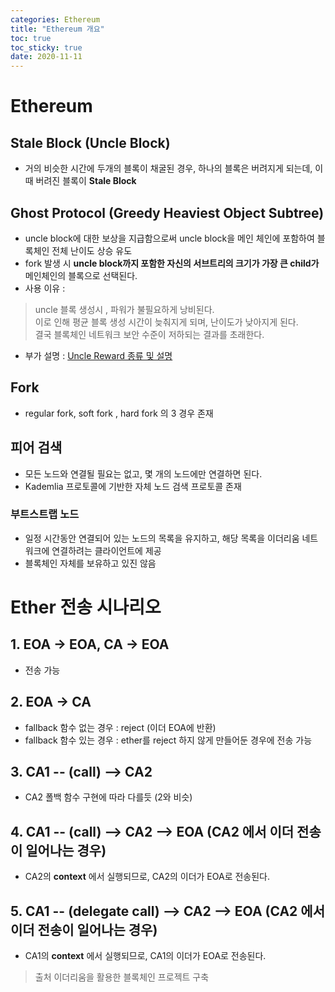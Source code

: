 ```yaml
---
categories: Ethereum
title: "Ethereum 개요"
toc: true
toc_sticky: true
date: 2020-11-11
---
```


# Ethereum

## Stale  Block (Uncle Block)
- 거의 비슷한 시간에 두개의 블록이 채굴된 경우, 하나의 블록은 버려지게 되는데, 이 때 버려진 블록이 __Stale Block__

## Ghost Protocol (Greedy Heaviest Object Subtree)
- uncle block에 대한 보상을 지급함으로써 uncle block을 메인 체인에 포함하여 블록체인 전체 난이도 상승 유도
- fork 발생 시 __uncle block까지 포함한 자신의 서브트리의 크기가 가장 큰 child가__ 메인체인의 블록으로 선택된다. 
- 사용 이유 :
> uncle 블록 생성시 , 파워가 불필요하게 낭비된다.   
> 이로 인해 평균 블록 생성 시간이 늦춰지게 되며, 난이도가 낮아지게 된다.   
> 결국 블록체인 네트워크 보안 수준이 저하되는 결과를 초래한다.

- 부가 설명 : [Uncle Reward 종류 및 설명](https://taeyonghwang.github.io/ethereum/uncle-reward/)

## Fork
- regular fork, soft fork , hard fork 의 3 경우 존재


## 피어 검색
- 모든 노드와 연결될 필요는 없고, 몇 개의 노드에만 연결하면 된다.
- Kademlia 프로토콜에 기반한 자체 노드 검색 프로토콜 존재

### 부트스트랩 노드
- 일정 시간동안 연결되어 있는 노드의 목록을 유지하고, 해당 목록을 이더리움 네트워크에 연결하려는 클라이언트에 제공
- 블록체인 자체를 보유하고 있진 않음


# Ether 전송 시나리오

## 1. EOA -> EOA, CA -> EOA 
- 전송 가능

## 2. EOA -> CA
- fallback 함수 없는 경우 : reject (이더 EOA에 반환)
- fallback 함수 있는 경우 : ether를 reject 하지 않게 만들어둔 경우에 전송 가능

## 3. CA1 -- (call) --> CA2
- CA2 폴백 함수 구현에 따라 다를듯 (2와 비슷)

## 4. CA1 -- (call) --> CA2 --> EOA (CA2 에서 이더 전송이 일어나는 경우)
- CA2의 __context__ 에서 실행되므로, CA2의 이더가 EOA로 전송된다.

## 5. CA1 -- (delegate call) --> CA2 --> EOA (CA2 에서 이더 전송이 일어나는 경우)
- CA1의 __context__ 에서 실행되므로, CA1의 이더가 EOA로 전송된다. 












> 출처
> 이더리움을 활용한 블록체인 프로젝트 구축











